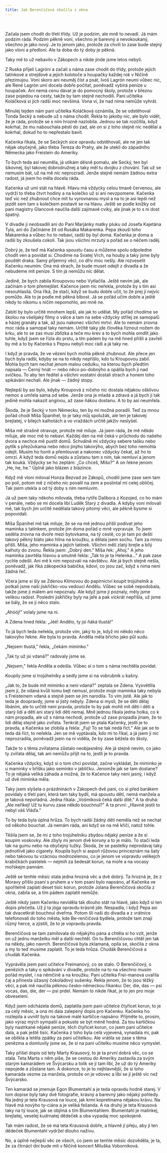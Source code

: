 ```yaml
---
title: Jak Berenčičová skočila z okna
---
```


 

Začala jsem chodit do třetí třídy. Už je podzim, ale mně to nevadí. Já mám podzim ráda. Podzim pěkně voní, všechno je barevný a nevokoukaný, všechno je jako nový. Je to jenom jako, protože za chvíli to zase bude stejný jako vloni a předloni. Ale ta doba do tý doby je pěkná.

Taky mě to už nebavilo v Zákopech a nikde jinde jsme letos nebyli.

Z Ruska přijeli Lagróni a začali s náma zase chodit do třídy, protože jejich tatínkové a strejdové a jejich kolotoče a houpačky každej rok v Ničíně přezimujou. Voni skoro ani neuměj číst a psát, Ivoš Lagrón neumí vůbec nic, ale René Lagrón umí docela dobře počítat, poněvadž vybírá peníze u houpaček. Ani nemá cenu dávat je do pomocný školy, protože v březnu zase pojedou na cesty, takže by tam stejně nechodili. Pani učitelka Koláčková si jich radši moc nevšímá. Vona ví, že nad nima nemůže vyhrát.

Minulej tejden nám pani učitelka Koláčková oznámila, že se odstěhoval Tonda Secký a nebude už s náma chodit. Řekla to jakoby nic, ale bylo vidět, že je ráda, protože se s ním hrozně nazlobila. Jednou se tak rozčílila, když kokrhal, že mu nabouchala pěstí do zad, ale on si z toho stejně nic nedělal a kokrhal, dokud ho to nepřestalo bavit.

Kačenka říkala, že se Seckých sice opravdu odstěhovali, ale ne jen tak nějak obyčejně, jako třeba Tereza do Prahy, ale že utekli do západního Německa jako Freistein do Ameriky.

To bych teda asi neuměla, já utíkám děsně pomalu, ale Secký, ten byl šikovnej, byl takovej dobrodružnej a taky měl tu dvojku z chování. Tak už se nemusím bát, už na mě nic neprozradí. Jenže stejně nemám žádnou extra radost, já jsem ho měla docela ráda.

Kačenka už umí stát na hlavě. Hlavu má vždycky celou tmavě červenou, ale vydrží to třeba čtvrt hodiny a na kolečko už si ani nevzpomene. Kačenka teď víc než zhubnout chce mít tu vyrovnanou mysl a na to je asi lepší než jezdit sem tam s kolečkem postavit se na hlavu. Ještě se podle knížky od pani magistry Glancové naučila další zajímavé cviky, ale jinak je to s ní dost špatný.

V divadle ji neobsadili ani do Paní Marjánky matky pluku od Josefa Kajetána Tyla, ani do Začínáme žít od Rusáka Makarenka. Pepa zkouší toho Makarenka a vůbec ho to nebaví, radši by byl doma. Kačenka je doma a radši by zkoušela cokoli. Tak jsou všichni mrzutý a pořád se o něčem raděj.

Dobrý je, že teď má Kačenka spoustu času a můžeme spolu odpoledne chodit ven a povídat si. Chodíme na Svatej Vrch, na houby a taky jsme byly pouštět draka. Samý příjemný věci, co dřív moc nešly. Ale rozveselit Kačenku neumím. Ona má strach, že bude muset odejít z divadla a že nebudeme mít peníze. S tím já nemůžu nic dělat.

Jedině, že bych zabila Kroupovou nebo Vytlačila. Ještě nevím jak, ale začínám o tom přemejšlet. Kačence jsem nic neřekla, protože by s tím asi nesouhlasila. Ona říká, že stačí, když se budu dobře učit, to že prej jí nejvíc pomůže. Ale to je podle mě pěkná blbost. Já se pořád učím dobře a ještě nikdy to nikomu s ničím nepomohlo, ani mně ne.

Zabití by bylo určitě mnohem lepší, ale jak to udělat. My pořád chodíme se školou na všelijaký filmy o válce a tam na sebe vždycky střílej ze samopalů a házej granáty a tak, až jsou nakonec všichni mrtví. Ale to nemám zrovna moc ráda a samopal taky nemám. Určitě taky jde člověka říznout nožem do krku, ale to se zas musí zblízka a teče mu krev a to bych mohla omdlít jako tuhle, když jsem se řízla do prstu, a tím pádem by na mě hned přišli a zavřeli by mě a to by Kačenka s Pepou nebyli moc rádi a já taky ne.

I když je pravda, že ve vězení bych mohla pěkně zhubnout. Ale přece jen bych byla radši, kdyby se na to nikdy nepřišlo, kdo tu Kroupovou zabil. Mohla bych tam nechat jenom malou cedulku, na kterou bych předtím napsala — Černý hnát — nebo něco po-dobnýho a opálila bych ji nad svíčkou. To aby ten ředitel a všichni vostatní dostali strach a honem toho spikávání nechali. Ale jinak — žádný stopy.

Nejlepší by asi bylo, kdyby Kroupová z ničeho nic dostala nějakou ošklivou nemoc a umřela sama od sebe. Jenže ona je mladá a zdravá a já bych ji tak jedině mohla nakazit angínou, až zase ňákou dostanu. A to by asi neumřela.

Škoda, že je Secký v tom Německu, ten by mi možná poradil. Teď za mnou pořád chodí Míša Španihel, to je taky můj spolužák, ale ten je takovej brejlatej, v bílejch kalhotách a vo vraždách určitě jakživ neslyšel.

Míša mě strašně otravuje, protože mě miluje. Já jsem ráda, že mě někdo miluje, ale moc mě to nebaví. Každej den na mě čeká v průchodu do našeho dvora a nechce mě pustit domů. Schválně mi vždycky sebere tašku nebo pytlík s přezůvkama nebo něco jinýho takovýho, abych bez toho nemohla odejít. Musím ho honit a přemlouvat a nakonec vždycky čekat, až ho to omrzí. A když teda domů nejdu a zůstanu tam s nim, tak nemluví a jenom tak kouká. Vždycky se ho zeptám: „Co chceš, Míšo?" A on řekne jenom: „He, he, he." Úplně jako blázen z blázince.

Když mě vloni miloval Honza Bezvad ze Zákopů, chodili jsme zase sem tam po poli, potom mě z ničeho nic povalil na zem a poslintal mi celej obličej. Tak jsem utekla a od tý doby s ním nemluvím.

Já už jsem taky někoho milovala, třeba rytíře Dalibora z Kozojed, co ho mám v penále, nebo se mi docela líbí Luděk Starý z divadla. A kdyby voni milovali mě, tak bych jim určitě nedělala takový pitomý věci, ale pěkně bysme si popovídali.

Míša Španihel mě tak miluje, že se na mě jednou přišli podívat jeho maminka s tatínkem, protože jim doma pořád o mně vypravuje. To jsem seděla zrovna na dvoře mezi bytovkama, na tý cestě, co je tam po dešti takový pěkný bláto jako hlína na kroužku, a dělala jsem sochu. Tam za mnou přišli. Míša, jeho maminka a jejich tatínek. Všichni měli zlatý brejle a bílý kalhoty do zvonu. Řekla jsem: „Dobrý den." Míša řek: „Ahoj." A jeho maminka zavrtěla hlavou a smutně řekla: „Tak to je ta Helenka..." A pak zase rychle odešli. Ani mě k nim nepozvali na návštěvu. Ale já bych stejně nešla, poněvadž, jak říká zákopecká babička, kdoví, co jsou zač, když s nima není žádná řeč.

Včera jsme si šly se Zdenou Klímovou do papírnictví koupit trojúhelník a potkali jsme naši jiskřičko-vou vedoucí Andělu. Vůbec se sobě nepodobala, takže jsme ji málem ani nepoznaly. Ale když jsme ji poznaly, měly jsme velikou radost. Poslední jiskřičky byly na jaře a pak víckrát nepřišla, už jsme se bály, že se jí něco stalo.

„Ahóój!" volaly jsme na ni.

A Zdena hned řekla: „Jéé! Andělo, ty jsi ňáká tlustá!"

To já bych teda neřekla, protože vím, jaký to je, když mi někdo něco takovýho řekne. Ale byla to pravda. Anděla měla břicho jako půl sudu.

„Nejsem tlustá," řekla, „čekám miminko."

„Tak ty už jsi vdaná?" radovaly jsme se.

„Nejsem," řekla Anděla a odešla. Vůbec si o tom s náma nechtěla povídat.

Koupily jsme si trojúhelníky a sedly jsme si na vobrubník u kašny.

„Jak to, že bude mít miminko a neni vdaná?" zeptala se Zdena. Vysvětlila jsem jí, že vdaná kvůli tomu bejt nemusí, protože moje maminka taky nebyla s Freisteinem vdaná a stejně jsem se jim narodila. To vím jistě. Ale jak to teda je doopravdy, jsme si jistý nebyly. Zdena si myslí, že se děti dělaj líbáním, ale to určitě neni pravda, protože to by pak mohli mít děti i děti a starý lidi a děti ani starý lidi děti nemaj. Mně jednou říkala jedna holka, co k nám propadla, ale už s náma nechodí, protože už zase propadla jinam, že to lidi dělaj stejně jako zvířata. Tenkrát jsem se ptala Kačenky, jestli je to pravda, a Kačenka se zlobila a řekla: „Fuj! To se tak nedá říct." Ale jak se to teda dá říct, to neřekla. Jen se mě vyptávala, kdo mi to říkal, a já jsem jí nic neprozradila, poněvadž jsem na ní viděla, že by zase běžela do školy.

Takže to s těma zvířatama zůstalo neobjasněný. Ale já stejně nevím, co jako ty zvířata dělaj, tak ani nemůžu přijít na to, jestli je to pravda.

Kačenka vždycky, když si o tom chci povídat, začne vykládat, že miminko je u maminky v bříšku jako semínko v jablíčku. Jenomže jak se tam dostane? To je nějaká veliká záhada a možná, že to Kačence taky není jasný, i když už dvě miminka měla.

Taky jsem slyšela o prázdninách v Zákopech dvě pani, co si před barákem povídaly o třetí pani, která tam taky bydlí, má spoustu dětí, nemá manžela a je taková nepořádná. Jedna říkala: „Vošmiková čeká další dítě." A ta druhá: „Ale neřikej! Už tu kurvu zase někdo bouchnul?" A ta první: „Hlavně jestli to nebyl váš Vláďa."

To by teda byla úplná hrůza. To bych radši žádný děti neměla než se nechat od někoho bouchat. Já nemám ráda, ani když se na mě křičí, natož tohle.

Těšila jsem se, že mi z toho trojúhelníku zbydou nějaký peníze a že si koupím voskovky. Ale zbyly mi jenom dvě koruny a to je málo. To stačí leda tak na gumu nebo na obyčejný tužky. Škoda, že se pastelky neprodávaj taky jednotlivě jako cigarety. Koupila bych si aspoň růžovou princeznám na šaty nebo takovou tu vzácnou modrozelenou, co je jenom ve vopravdu velikejch krabičkách pastelek — nejmíň za šedesát korun, na moře a na vocasy mořskejm pannám.

Ještě se tenhle měsíc stala jedna hrozná věc a dvě dobrý. Ta hrozná je, že z Moravy přišlo psaní s pruhem a v tom psaní bylo napsáno, ať Kačenka ve spořitelně zaplatí deset tisíc korun, protože Jolana Berenčičová skočila z okna, zabila se, a tím pádem zaplatit nemůže.

Ještě nikdy jsem Kačenku neviděla tak dlouho stát na hlavě, jako když si ten dopis přečetla. Už jí ta jóga opravdu krásně jde. Nespadla, i když Pepa asi tak dvacetkrát bouchnul dveřma. Potom šli naši do divadla a z vrátnice telefonovali do toho města, kde Be-renčičová bydlela, protože tam znají různý herce, a zjistili, že to je vopravdu pravda.

Berenčičová se tam zamilovala do nějakýho pána a chtěla si ho vzít, jenže on už jednu manželku měl a další nechtěl. On tu Berenčičovou chtěl jen tak na někdy, jako navrch. Berenčičová byla zklamaná, opila se, skočila z okna a my to teď musíme zaplatit. To je teda hrůza. Chudák Berenčičová a chudák Kačenka.

Vyprávěla jsem pani učitelce Freimanový, co se stalo. O Berenčičový, o penězích a taky o spikávání v divadle, protože na to na všechno musím pořád myslet, i na němčině a na kroužku. Pani učitelka Frei-manová uvařila čaj a přinesla úžasný čokoládový sušenky. Řekla jenom, že to jsou těžký věci, a pak mě naučila pěknou česko-německou říkanku: Der, die, das — psí vocas, das, die, der — psí prdel. Nemám to nikde říkat, je to jen pro moje obveselení.

Když jsem odcházela domů, zaplatila jsem pani učitelce čtyřicet korun, to je za celý měsíc, a ona mi dala zalepený dopis pro Kačenku. Kačenka ho rozlepila a uvnitř bylo na takové malé kartičce napsáno: Přijměte to, prosím, jako výraz mých sympatií a pokuste se být méně hodná. Za tou kartičkou byly nastrkané nějaké peníze, těch čtyřicet korun, co jsem pani učitelce dala, a pak ještě tisíc. Kačenka z toho byla celá vyjevená, vynadala mi, pak se oblíkla a letěla zpátky za pani učitelkou. Ale vrátila se zase s těma penězma a domluvily jsme se, že si na pani učitelku musíme něco vymyslet.

Taky přišel dopis od tety Marty Krausový, to je ta první dobrá věc, co se stala. Teta Marta v něm píše, že se cestou do Ameriky zastavila za svým starým kamarádem ve Švýcarsku a tolik se jí tam líbí, že už do tý Ameriky nepojede a zůstane tam. A dokonce, to je to nejhlavnější, že si toho kamaráda vezme za manžela, protože on je vdovec a líbí se jí ještě víc než Švýcarsko.

Ten kamarád se jmenuje Egon Blumentahl a je teda opravdu hodně starej. V tom dopise byly taky dvě fotografie, krásný a barevný jako nějaký pohledy. Na jedný je teta Krausová na louce, jak krmí kopretinama nějakou krávu. Na hlavě má novýho ty-ciána a je veliká fešanda. A na druhý je teta Krausová taky na tý louce, jak se objímá s tím Blumentahlem. Blumentahl je malinkej, brejlatej, veselej kudrnatej dědeček a oba vypadaj moc spokojeně.

Tak mám radost, že se má teta Krausová dobře, a hlavně jí přeju, aby jí ten dědeček Blumentahl vydržel dlouho naživu.

No, a úplně nejlepší věc ze všech, co jsem se tenhle měsíc dozvěděla, je ta, že za čtrnáct dní bude mít v Ničíně koncert Miluška Voborníková.
